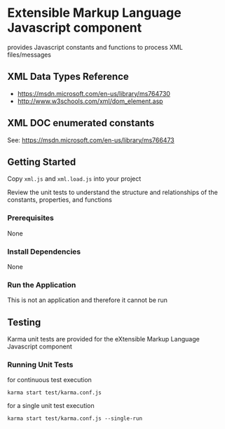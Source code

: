 # Extensible Markup Language Javascript component
provides Javascript constants and functions to process XML files/messages

## XML Data Types Reference
* https://msdn.microsoft.com/en-us/library/ms764730
* http://www.w3schools.com/xml/dom_element.asp

## XML DOC enumerated constants
See: https://msdn.microsoft.com/en-us/library/ms766473

## Getting Started

Copy `xml.js` and `xml.load.js` into your project

Review the unit tests to understand the structure and relationships of the constants, properties, and functions

### Prerequisites

None

### Install Dependencies

None

### Run the Application

This is not an application and therefore it cannot be run

## Testing

Karma unit tests are provided for the eXtensible Markup Language Javascript component

### Running Unit Tests

for continuous test execution

```
karma start test/karma.conf.js
```

for a single unit test execution

```
karma start test/karma.conf.js --single-run
```
